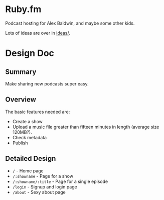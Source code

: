 # Ruby.fm

Podcast hosting for Alex Baldwin, and maybe some other kids.

Lots of ideas are over in [ideas/](https://github.com/simplecasual/namefm/tree/master/ideas).

# Design Doc

## Summary

Make sharing new podcasts super easy.

## Overview

The basic features needed are:

 - Create a show
 - Upload a music file greater than fifteen minutes in length (average size 120MB?).
 - Check metadata
 - Publish

## Detailed Design

 * `/` - Home page
 * `/:showname` - Page for a show
 * `/:showname/:title` - Page for a single episode
 * `/login` - Signup and login page
 * `/about` - Sexy about page
